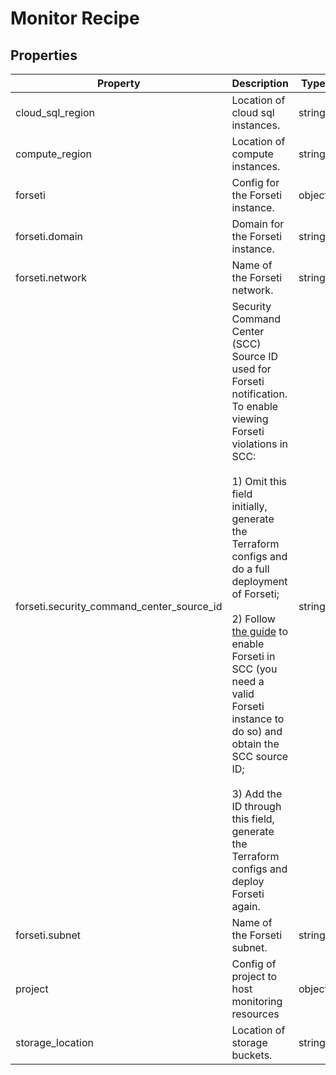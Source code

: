 # Monitor Recipe

<!-- These files are auto generated -->

## Properties

| Property | Description | Type | Required | Default | Pattern |
| -------- | ----------- | ---- | -------- | ------- | ------- |
| cloud_sql_region | Location of cloud sql instances. | string | false | - | - |
| compute_region | Location of compute instances. | string | false | - | - |
| forseti | Config for the Forseti instance. | object | false | - | - |
| forseti.domain | Domain for the Forseti instance. | string | false | - | - |
| forseti.network | Name of the Forseti network. | string | false | - | - |
| forseti.security_command_center_source_id | Security Command Center (SCC) Source ID used for Forseti notification. To enable viewing Forseti violations in SCC:<br><br>1) Omit this field initially, generate the Terraform configs and do a full deployment of Forseti;<br><br>2) Follow [the guide](https://forsetisecurity.org/docs/v2.23/configure/notifier/#cloud-scc-notification) to enable Forseti in SCC (you need a valid Forseti instance to do so) and obtain the SCC source ID;<br><br>3) Add the ID through this field, generate the Terraform configs and deploy Forseti again. | string | false | - | - |
| forseti.subnet | Name of the Forseti subnet. | string | false | - | - |
| project | Config of project to host monitoring resources | object | false | - | - |
| storage_location | Location of storage buckets. | string | false | - | - |
